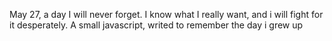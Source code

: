 May 27, a day I will never forget. I know what I really want, and i will fight for it desperately. A small javascript, writed to remember the day i grew up
